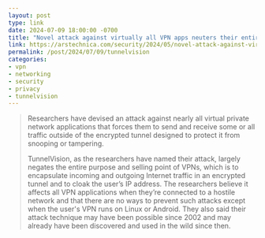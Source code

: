 ```yaml
---
layout: post
type: link
date: 2024-07-09 18:00:00 -0700
title: "Novel attack against virtually all VPN apps neuters their entire purpose"
link: https://arstechnica.com/security/2024/05/novel-attack-against-virtually-all-vpn-apps-neuters-their-entire-purpose/
permalink: /post/2024/07/09/tunnelvision
categories: 
- vpn
- networking
- security
- privacy
- tunnelvision
---
```

<blockquote><p>Researchers have devised an attack against nearly all virtual private network applications that forces them to send and receive some or all traffic outside of the encrypted tunnel designed to protect it from snooping or tampering.</p>
<p>TunnelVision, as the researchers have named their attack, largely negates the entire purpose and selling point of VPNs, which is to encapsulate incoming and outgoing Internet traffic in an encrypted tunnel and to cloak the user’s IP address. The researchers believe it affects all VPN applications when they’re connected to a hostile network and that there are no ways to prevent such attacks except when the user's VPN runs on Linux or Android. They also said their attack technique may have been possible since 2002 and may already have been discovered and used in the wild since then.</p></blockquote>